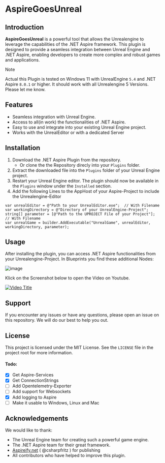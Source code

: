 # AspireGoesUnreal

## Introduction

**AspireGoesUnreal** is a powerful tool that allows the Unrealengine to leverage the capabilities of the .NET Aspire framework. This plugin is designed to provide a seamless integration between Unreal Engine and .NET Aspire, enabling developers to create more complex and robust games and applications.

> [!NOTE]
> Actual this Plugin is tested on Windows 11 with UnrealEngine `5.4` and .NET Aspire `8.0.1` or higher.
It should work with all Unrealengine 5 Versions. Please let me know.

## Features

- Seamless integration with Unreal Engine.
- Access to all(in work) the functionalities of .NET Aspire.
- Easy to use and integrate into your existing Unreal Engine project.
- Works with the UnrealEditor or with a dedicated Server

## Installation

1. Download the .NET Aspire Plugin from the repository.
   - Or clone the the Repository direcly into your `Plugins` folder.
2. Extract the downloaded file into the `Plugins` folder of your Unreal Engine project.
3. Restart your Unreal Engine editor. The plugin should now be available in the `Plugins` window under the `Installed` section.
4. Add the following Lines to the AppHost of your Aspire-Project to include the Unrealengine-Editor

```
var unrealEditor = @"Path to your UnrealEditor.exe";  // With Filename
var workingDirectory = @"Directory of your UnrealEngine-Project";
string[] parameter = [@"Path to the UPROJECT File of your Project"];  // With Filename
var unrealGame = builder.AddExecutable("UnrealGame", unrealEditor, workingDirectory, parameter);
```

## Usage

After installing the plugin, you can access .NET Aspire functionalities from your Unrealengine-Project.
In Blueprints you find these additional Nodes: 

![image](https://github.com/user-attachments/assets/a4c81c49-90cc-457b-ab6f-a5314e0be2b8)


Klick on the Screenshot below to open the Video on Youtube.

[![Video Title](https://img.youtube.com/vi/u43sRzUpY8Y/0.jpg)](https://www.youtube.com/watch?v=u43sRzUpY8Y)

## Support

If you encounter any issues or have any questions, please open an issue on this repository. We will do our best to help you out.

## License

This project is licensed under the MIT License. See the `LICENSE` file in the project root for more information.

#### Todo:
- [X] Get Aspire-Services
- [X] Get ConnectionStrings
- [ ] Add Opentelemetry-Exporter
- [ ] Add support for Websockets
- [X] Add logging to Aspire
- [ ] Make it usable to Windows, Linux and Mac

## Acknowledgements

We would like to thank:

- The Unreal Engine team for creating such a powerful game engine.
- The .NET Aspire team for their great framework.
- [Aspireify.net](https://aspireify.net/a/240517/aspire-goes-unreal) ( @csharpfritz ) for publishing
- All contributors who have helped to improve this plugin.

